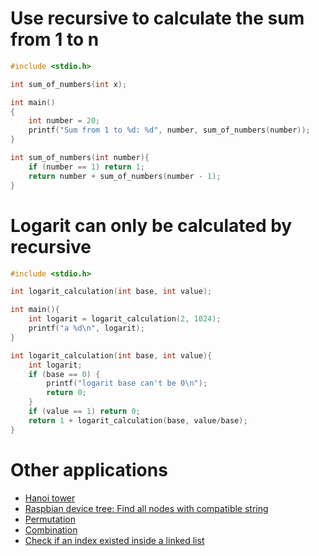 # Use recursive to calculate the sum from 1 to n

```c
#include <stdio.h>

int sum_of_numbers(int x);

int main()
{  
	int number = 20;
	printf("Sum from 1 to %d: %d", number, sum_of_numbers(number));
}

int sum_of_numbers(int number){
	if (number == 1) return 1;
	return number + sum_of_numbers(number - 1);
}
```
# Logarit can only be calculated by recursive
```c
#include <stdio.h>

int logarit_calculation(int base, int value);

int main(){
    int logarit = logarit_calculation(2, 1024);
    printf("a %d\n", logarit);
}

int logarit_calculation(int base, int value){
    int logarit;
    if (base == 0) {
        printf("logarit base can't be 0\n");
        return 0;
    }
    if (value == 1) return 0;
    return 1 + logarit_calculation(base, value/base);
}
```
# Other applications
* [Hanoi tower](Hanoi_tower.c)
* [Raspbian device tree: Find all nodes with compatible string](https://github.com/TranPhucVinh/Raspberry-Pi-C/blob/main/Kernel/Device%20tree/find_all_nodes_with_comp_str.c)
* [Permutation](Permutation.md)
* [Combination](Combination.md)
* [Check if an index existed inside a linked list](https://github.com/TranPhucVinh/C/blob/master/Data%20structure/Linked%20list/Singly%20linked%20list/Implementations.md#read-a-node-at-specific-index)